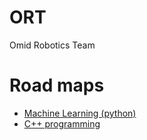 # ORT
Omid Robotics Team 

# Road maps
- [Machine Learning (python)](./python.md)
- [C++ programming](./c++.md)
